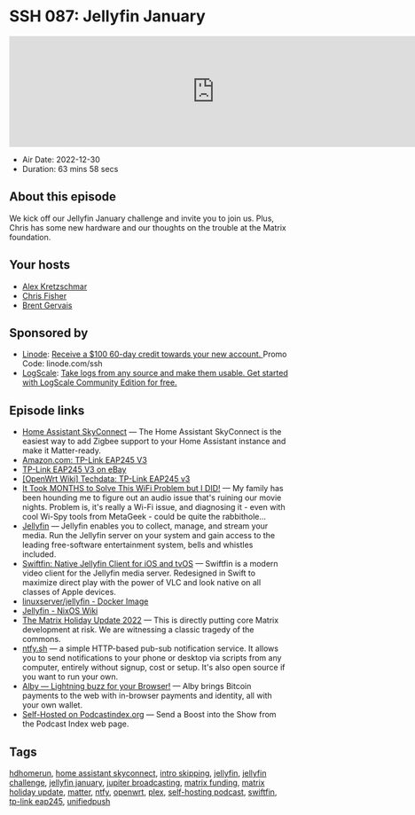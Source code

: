 # SSH 087: Jellyfin January

<iframe src="https://player.fireside.fm/v2/dUlrHQih+B62wpyjN?theme=dark" width="740" height="200" frameborder="0" scrolling="no"></iframe>

* Air Date: 2022-12-30
* Duration: 63 mins 58 secs

## About this episode

We kick off our Jellyfin January challenge and invite you to join us. Plus, Chris has some new hardware and our thoughts on the trouble at the Matrix foundation.

## Your hosts
* [Alex Kretzschmar](https://selfhosted.show/hosts/alexktz)
* [Chris Fisher](https://selfhosted.show/hosts/chrislas)
* [Brent Gervais](https://selfhosted.show/guests/brentgervais)

## Sponsored by

  * [Linode](https://linode.com/ssh): [Receive a $100 60-day credit towards your new account. ](https://linode.com/ssh) Promo Code: linode.com/ssh
  * [LogScale](https://crowdstrike.com/lce): [Take logs from any source and make them usable. Get started with LogScale Community Edition for free.](https://crowdstrike.com/lce)



## Episode links

  * [Home Assistant SkyConnect](https://www.home-assistant.io/skyconnect/ "Home Assistant SkyConnect") — The Home Assistant SkyConnect is the easiest way to add Zigbee support to your Home Assistant instance and make it Matter-ready. 
  * [Amazon.com: TP-Link EAP245 V3](https://www.amazon.com/EAP245-Wireless-seamless-Supports-Injector/dp/B07NMZR3F1?th=1 "Amazon.com: TP-Link EAP245 V3")
  * [TP-Link EAP245 V3 on eBay](https://www.ebay.com/itm/313957935457 "TP-Link EAP245 V3 on eBay")
  * [[OpenWrt Wiki] Techdata: TP-Link EAP245 v3](https://openwrt.org/toh/hwdata/tp-link/tp-link_eap245_v3 "\[OpenWrt Wiki\] Techdata: TP-Link EAP245 v3")
  * [It Took MONTHS to Solve This WiFi Problem but I DID!](https://www.youtube.com/watch?v=f-dGcs6bb5U "It Took MONTHS to Solve This WiFi Problem but I DID!") — My family has been hounding me to figure out an audio issue that's ruining our movie nights. Problem is, it's really a Wi-Fi issue, and diagnosing it - even with cool Wi-Spy tools from MetaGeek - could be quite the rabbithole...
  * [Jellyfin](https://jellyfin.org/ "Jellyfin") — Jellyfin enables you to collect, manage, and stream your media. Run the Jellyfin server on your system and gain access to the leading free-software entertainment system, bells and whistles included.
  * [Swiftfin: Native Jellyfin Client for iOS and tvOS](https://github.com/jellyfin/Swiftfin "Swiftfin: Native Jellyfin Client for iOS and tvOS") — Swiftfin is a modern video client for the Jellyfin media server. Redesigned in Swift to maximize direct play with the power of VLC and look native on all classes of Apple devices. 
  * [linuxserver/jellyfin - Docker Image](https://hub.docker.com/r/linuxserver/jellyfin "linuxserver/jellyfin - Docker Image")
  * [Jellyfin - NixOS Wiki](https://nixos.wiki/wiki/Jellyfin "Jellyfin - NixOS Wiki")
  * [The Matrix Holiday Update 2022](https://matrix.org/blog/2022/12/25/the-matrix-holiday-update-2022 "The Matrix Holiday Update 2022") — This is directly putting core Matrix development at risk. We are witnessing a classic tragedy of the commons.
  * [ntfy.sh](https://ntfy.sh/ "ntfy.sh") — a simple HTTP-based pub-sub notification service. It allows you to send notifications to your phone or desktop via scripts from any computer, entirely without signup, cost or setup. It's also open source if you want to run your own. 
  * [Alby — Lightning buzz for your Browser!](https://getalby.com/ "Alby — Lightning buzz for your Browser!") — Alby brings Bitcoin payments to the web with in-browser payments and identity, all with your own wallet.
  * [Self-Hosted on Podcastindex.org](https://podcastindex.org/podcast/830124 "Self-Hosted on Podcastindex.org") — Send a Boost into the Show from the Podcast Index web page.



## Tags

[hdhomerun](https://selfhosted.show/tags/hdhomerun), [home assistant skyconnect](https://selfhosted.show/tags/home%20assistant%20skyconnect), [intro skipping](https://selfhosted.show/tags/intro%20skipping), [jellyfin](https://selfhosted.show/tags/jellyfin), [jellyfin challenge](https://selfhosted.show/tags/jellyfin%20challenge), [jellyfin january](https://selfhosted.show/tags/jellyfin%20january), [jupiter broadcasting](https://selfhosted.show/tags/jupiter%20broadcasting), [matrix funding](https://selfhosted.show/tags/matrix%20funding), [matrix holiday update](https://selfhosted.show/tags/matrix%20holiday%20update), [matter](https://selfhosted.show/tags/matter), [ntfy](https://selfhosted.show/tags/ntfy), [openwrt](https://selfhosted.show/tags/openwrt), [plex](https://selfhosted.show/tags/plex), [self-hosting podcast](https://selfhosted.show/tags/self-hosting%20podcast), [swiftfin](https://selfhosted.show/tags/swiftfin), [tp-link eap245](https://selfhosted.show/tags/tp-link%20eap245), [unifiedpush](https://selfhosted.show/tags/unifiedpush)